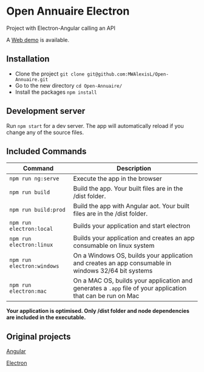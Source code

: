 # Open Annuaire Electron

Project with Electron-Angular calling an API 

A [Web demo](https://mwalexisl.github.io/Open-Annuaire) is available.

## Installation

- Clone the project `git clone git@github.com:MWAlexisL/Open-Annuaire.git`
- Go to the new directory `cd Open-Annuaire/`
- Install the packages `npm install`

## Development server

Run `npm start` for a dev server. The app will automatically reload if you change any of the source files.

## Included Commands

|Command|Description|
|--|--|
|`npm run ng:serve`| Execute the app in the browser |
|`npm run build`| Build the app. Your built files are in the /dist folder. |
|`npm run build:prod`| Build the app with Angular aot. Your built files are in the /dist folder. |
|`npm run electron:local`| Builds your application and start electron
|`npm run electron:linux`| Builds your application and creates an app consumable on linux system |
|`npm run electron:windows`| On a Windows OS, builds your application and creates an app consumable in windows 32/64 bit systems |
|`npm run electron:mac`|  On a MAC OS, builds your application and generates a `.app` file of your application that can be run on Mac |

**Your application is optimised. Only /dist folder and node dependencies are included in the executable.**

## Original projects 
[Angular](https://github.com/MWAlexisL/Open-Annuaire)

[Electron](https://github.com/maximegris/angular-electron) 
